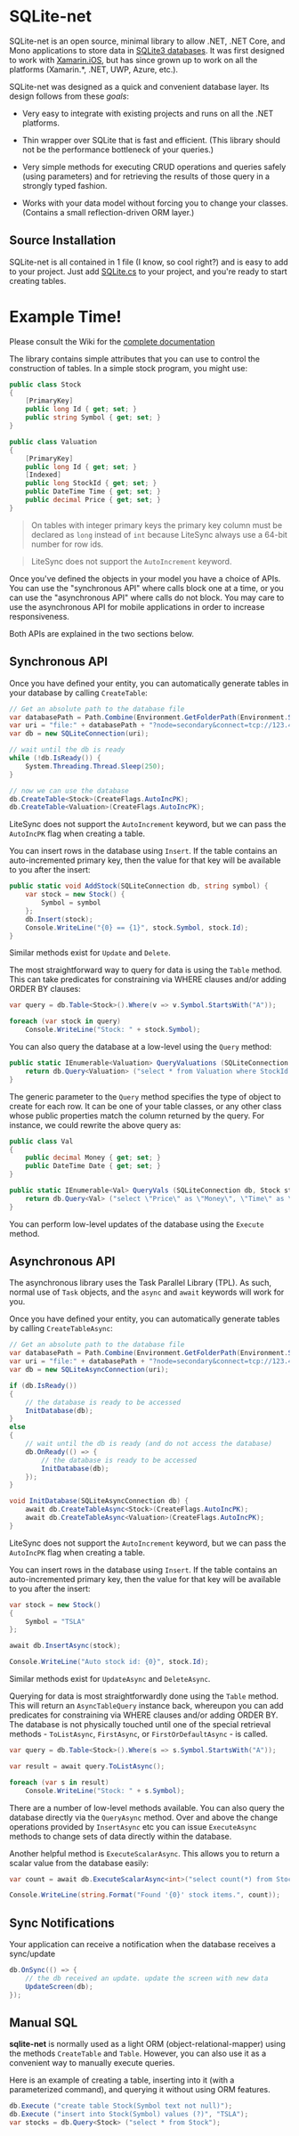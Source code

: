 
# SQLite-net

SQLite-net is an open source, minimal library to allow .NET, .NET Core, and Mono applications to store data in
[SQLite3 databases](http://www.sqlite.org). It was first designed to work with [Xamarin.iOS](http://xamarin.com),
but has since grown up to work on all the platforms (Xamarin.*, .NET, UWP, Azure, etc.).

SQLite-net was designed as a quick and convenient database layer. Its design follows from these *goals*:

* Very easy to integrate with existing projects and runs on all the .NET platforms.
  
* Thin wrapper over SQLite that is fast and efficient. (This library should not be the performance bottleneck of your queries.)
  
* Very simple methods for executing CRUD operations and queries safely (using parameters) and for retrieving the results of those query in a strongly typed fashion.
  
* Works with your data model without forcing you to change your classes. (Contains a small reflection-driven ORM layer.)
  

## Source Installation

SQLite-net is all contained in 1 file (I know, so cool right?) and is easy to add to your project. Just add [SQLite.cs](https://github.com/praeclarum/sqlite-net/blob/master/src/SQLite.cs) to your project, and you're ready to start creating tables. 


# Example Time!

Please consult the Wiki for the [complete documentation](https://github.com/praeclarum/sqlite-net/wiki)

The library contains simple attributes that you can use to control the construction of tables. In a simple stock program, you might use:

```csharp
public class Stock
{
	[PrimaryKey]
	public long Id { get; set; }
	public string Symbol { get; set; }
}

public class Valuation
{
	[PrimaryKey]
	public long Id { get; set; }
	[Indexed]
	public long StockId { get; set; }
	public DateTime Time { get; set; }
	public decimal Price { get; set; }
}
```

> On tables with integer primary keys the primary key column must be declared as `long` instead of `int` because LiteSync always use a 64-bit number for row ids.

> LiteSync does not support the `AutoIncrement` keyword.

Once you've defined the objects in your model you have a choice of APIs. You can use the "synchronous API" where calls
block one at a time, or you can use the "asynchronous API" where calls do not block. You may care to use the asynchronous
API for mobile applications in order to increase responsiveness.

Both APIs are explained in the two sections below.


## Synchronous API

Once you have defined your entity, you can automatically generate tables in your database by calling `CreateTable`:

```csharp
// Get an absolute path to the database file
var databasePath = Path.Combine(Environment.GetFolderPath(Environment.SpecialFolder.LocalApplicationData), "MyData.db");
var uri = "file:" + databasePath + "?node=secondary&connect=tcp://123.45.67.89:1234";
var db = new SQLiteConnection(uri);

// wait until the db is ready
while (!db.IsReady()) {
    System.Threading.Thread.Sleep(250);
}

// now we can use the database
db.CreateTable<Stock>(CreateFlags.AutoIncPK);
db.CreateTable<Valuation>(CreateFlags.AutoIncPK);
```

LiteSync does not support the `AutoIncrement` keyword, but we can pass the `AutoIncPK` flag when creating a table.

You can insert rows in the database using `Insert`. If the table contains an auto-incremented primary key, then the value for that key will be available to you after the insert:

```csharp
public static void AddStock(SQLiteConnection db, string symbol) {
	var stock = new Stock() {
		Symbol = symbol
	};
	db.Insert(stock);
	Console.WriteLine("{0} == {1}", stock.Symbol, stock.Id);
}
```

Similar methods exist for `Update` and `Delete`.

The most straightforward way to query for data is using the `Table` method. This can take predicates for constraining via WHERE clauses and/or adding ORDER BY clauses:

```csharp
var query = db.Table<Stock>().Where(v => v.Symbol.StartsWith("A"));

foreach (var stock in query)
	Console.WriteLine("Stock: " + stock.Symbol);
```

You can also query the database at a low-level using the `Query` method:

```csharp
public static IEnumerable<Valuation> QueryValuations (SQLiteConnection db, Stock stock) {
	return db.Query<Valuation> ("select * from Valuation where StockId = ?", stock.Id);
}
```

The generic parameter to the `Query` method specifies the type of object to create for each row. It can be one of your table classes, or any other class whose public properties match the column returned by the query. For instance, we could rewrite the above query as:

```csharp
public class Val
{
	public decimal Money { get; set; }
	public DateTime Date { get; set; }
}

public static IEnumerable<Val> QueryVals (SQLiteConnection db, Stock stock) {
	return db.Query<Val> ("select \"Price\" as \"Money\", \"Time\" as \"Date\" from Valuation where StockId = ?", stock.Id);
}
```

You can perform low-level updates of the database using the `Execute` method.


## Asynchronous API

The asynchronous library uses the Task Parallel Library (TPL). As such, normal use of `Task` objects, and the `async` and `await` keywords 
will work for you.

Once you have defined your entity, you can automatically generate tables by calling `CreateTableAsync`:

```csharp
// Get an absolute path to the database file
var databasePath = Path.Combine(Environment.GetFolderPath(Environment.SpecialFolder.LocalApplicationData), "MyData.db");
var uri = "file:" + databasePath + "?node=secondary&connect=tcp://123.45.67.89:1234";
var db = new SQLiteAsyncConnection(uri);

if (db.IsReady())
{
    // the database is ready to be accessed
    InitDatabase(db);
}
else
{
    // wait until the db is ready (and do not access the database)
    db.OnReady(() => {
        // the database is ready to be accessed
        InitDatabase(db);
    });
}

void InitDatabase(SQLiteAsyncConnection db) {
    await db.CreateTableAsync<Stock>(CreateFlags.AutoIncPK);
    await db.CreateTableAsync<Valuation>(CreateFlags.AutoIncPK);
}
```

LiteSync does not support the `AutoIncrement` keyword, but we can pass the `AutoIncPK` flag when creating a table.

You can insert rows in the database using `Insert`. If the table contains an auto-incremented primary key, then the value for that key will be available to you after the insert:

```csharp
var stock = new Stock()
{
	Symbol = "TSLA"
};

await db.InsertAsync(stock);

Console.WriteLine("Auto stock id: {0}", stock.Id);
```

Similar methods exist for `UpdateAsync` and `DeleteAsync`.

Querying for data is most straightforwardly done using the `Table` method. This will return an `AsyncTableQuery` instance back, whereupon
you can add predicates for constraining via WHERE clauses and/or adding ORDER BY. The database is not physically touched until one of the special 
retrieval methods - `ToListAsync`, `FirstAsync`, or `FirstOrDefaultAsync` - is called.

```csharp
var query = db.Table<Stock>().Where(s => s.Symbol.StartsWith("A"));

var result = await query.ToListAsync();

foreach (var s in result)
	Console.WriteLine("Stock: " + s.Symbol);
```

There are a number of low-level methods available. You can also query the database directly via the `QueryAsync` method. Over and above the change 
operations provided by `InsertAsync` etc you can issue `ExecuteAsync` methods to change sets of data directly within the database.

Another helpful method is `ExecuteScalarAsync`. This allows you to return a scalar value from the database easily:

```csharp
var count = await db.ExecuteScalarAsync<int>("select count(*) from Stock");

Console.WriteLine(string.Format("Found '{0}' stock items.", count));
```


## Sync Notifications

Your application can receive a notification when the database receives a sync/update

```csharp
db.OnSync(() => {
    // the db received an update. update the screen with new data
    UpdateScreen(db);
});
```


## Manual SQL

**sqlite-net** is normally used as a light ORM (object-relational-mapper) using the methods `CreateTable` and `Table`.
However, you can also use it as a convenient way to manually execute queries.

Here is an example of creating a table, inserting into it (with a parameterized command), and querying it without using ORM features.

```csharp
db.Execute ("create table Stock(Symbol text not null)");
db.Execute ("insert into Stock(Symbol) values (?)", "TSLA");
var stocks = db.Query<Stock> ("select * from Stock");
```
